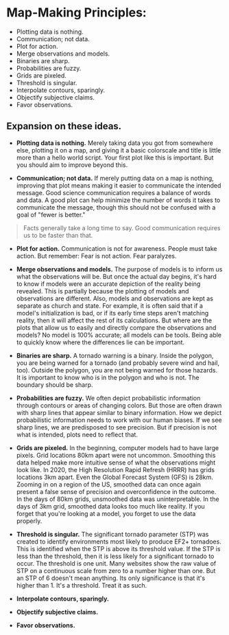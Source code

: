 # Map-Making Principles:
* Plotting data is nothing.
* Communication; not data.
* Plot for action.
* Merge observations and models.
* Binaries are sharp.
* Probabilities are fuzzy.
* Grids are pixeled.
* Threshold is singular.
* Interpolate contours, sparingly.
* Objectify subjective claims.
* Favor observations.

## Expansion on these ideas.
* **Plotting data is nothing.** Merely taking data you got from somewhere else, plotting it on a map, and giving it a basic colorscale and title is little more than a hello world script. Your first plot like this is important. But you should aim to improve beyond this.

* **Communication; not data.** If merely putting data on a map is nothing, improving that plot means making it easier to communicate the intended message. Good science communication requires a balance of words and data. A good plot can help minimize the number of words it takes to communicate the message, though this should not be confused with a goal of "fewer is better." 
> Facts generally take a long time to say. Good communication requires us to be faster than that.

* **Plot for action.** Communication is not for awareness. People must take action. But remember: Fear is not action. Fear paralyzes.

* **Merge observations and models.** The purpose of models is to inform us what the observations will be. But once the actual day begins, it's hard to know if models were an accurate depiction of the reality being revealed. This is partially because the plotting of models and observations are different. Also, models and observations are kept as separate as church and state. For example, it is often said that if a model's initialization is bad, or if its early time steps aren't matching reality, then it will affect the rest of its calculations. But where are the plots that allow us to easily and directly compare the observations and models? No model is 100% accurate; all models can be tools. Being able to quickly know where the differences lie can be important. 

* **Binaries are sharp.** A tornado warning is a binary. Inside the polygon, you are being warned for a tornado (and probably severe wind and hail, too). Outside the polygon, you are not being warned for those hazards. It is important to know who is in the polygon and who is not. The boundary should be sharp.

* **Probabilities are fuzzy.** We often depict probabilistic information through contours or areas of changing colors. But those are often drawn with sharp lines that appear similar to binary information. How we depict probabilistic information needs to work with our human biases. If we see sharp lines, we are predisposed to see precision. But if precision is not what is intended, plots need to reflect that.

* **Grids are pixeled.** In the beginning, computer models had to have large pixels. Grid locations 80km apart were not uncommon. Smoothing this data helped make more intuitive sense of what the observations might look like. In 2020, the High Resolution Rapid Refresh (HRRR) has grids locations 3km apart. Even the Global Forecast System (GFS) is 28km. Zooming in on a region of the US, smoothed data can once again present a false sense of precision and overconfidence in the outcome. In the days of 80km grids, unsmoothed data was uninterpretable. In the days of 3km grid, smoothed data looks too much like reality. If you forget that you're looking at a model, you forget to use the data properly. 

* **Threshold is singular.** The significant tornado parameter (STP) was created to identify environments most likely to produce EF2+ tornadoes. This is identified when the STP is above its threshold value. If the STP is less than the threshold, then it is less likely for a significant tornado to occur. The threshold is one unit. Many websites show the raw value of STP on a continuous scale from zero to a number higher than one. But an STP of 6 doesn't mean anything. Its only significance is that it's higher than 1. It's a threshold. Treat it as such.

* **Interpolate contours, sparingly.**
* **Objectify subjective claims.**
* **Favor observations.**

